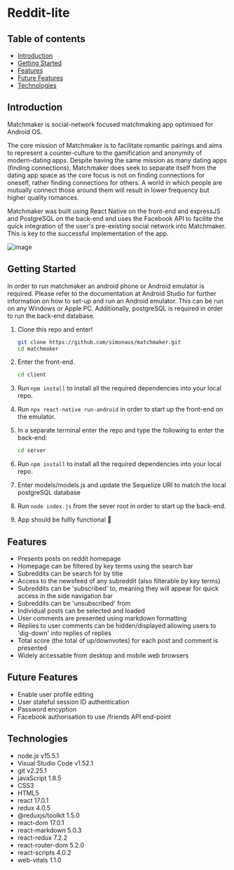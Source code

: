 # Reddit-lite

## Table of contents
- [Introduction](#Introduction)
- [Getting Started](#Getting-Started)
- [Features](#Features)
- [Future Features](#Future-Features)
- [Technologies](#Technologies)

## Introduction
Matchmaker is social-network focused matchmaking app optimised for Android OS. 

The core mission of Matchmaker is to facilitate romantic pairings and aims to represent a counter-culture to the gamification and anonymity of modern-dating apps. Despite having the same mission as many dating apps (finding connections), Matchmaker does seek to separate itself from the dating app space as the core focus is not on finding connections for oneself, rather finding connections for others. A world in which people are mutually connect those around them will result in lower frequency but higher quality romances.  

Matchmaker was built using React Native on the front-end and expressJS and PostgreSQL on the back-end and uses the Facebook API to facilite the quick integration of the user's pre-existing social network into Matchmaker. This is key to the successful implementation of the app. 

![image](https://user-images.githubusercontent.com/66684013/125103793-9c9aa080-e0d4-11eb-9a43-b560a54f2276.png)

## Getting Started

In order to run matchmaker an android phone or Android emulator is required. Please refer to the documentation at Android Studio for further information on how to set-up and run an Android emulator. This can be run on any Windows or Apple PC. Additionally, postgreSQL is required in order to run the back-end database. 

1. Clone this repo and enter!

   ```bash
   git clone https://github.com/simonaus/matchmaker.git
   cd matchmaker
   ```

2. Enter the front-end.

   ```bash
   cd client
   ```

3. Run ````npm install```` to install all the required dependencies into your local repo. 

4. Run ````npx react-native run-android```` in order to start up the front-end on the emulator.

5. In a separate terminal enter the repo and type the following to enter the back-end: 

   ```bash
   cd server
   ```
   
6. Run ````npm install```` to install all the required dependencies into your local repo. 

7. Enter models/models.js and update the Sequelize URI to match the local postgreSQL database

8. Run ````node index.js````  from the sever root in order to start up the back-end.

9. App should be fullly functional 🎈

## Features

- Presents posts on reddit homepage
- Homepage can be filtered by key terms using the search bar
- Subreddits can be search for by title
- Access to the newsfeed of any subreddit (also filterable by key terms)
- Subreddits can be 'subscribed' to, meaning they will appear for quick access in the side navigation bar
- Subreddits can be 'unsubscribed' from
- Individual posts can be selected and loaded
- User comments are presented using markdown formatting
- Replies to user comments can be hidden/displayed allowing users to 'dig-down' into replies of replies
- Total score (the total of up/downvotes) for each post and comment is presented
- Widely accessable from desktop and mobile web browsers

## Future Features

- Enable user profile editing
- User stateful session ID authentication
- Password encyption
- Facebook authorisation to use /friends API end-point

## Technologies

- node.js v15.5.1
- Visual Studio Code v1.52.1
- git v2.25.1
- javaScript 1.8.5
- CSS3
- HTML5
- react 17.0.1
- redux 4.0.5
- @reduxjs/toolkit 1.5.0
- react-dom 17.0.1
- react-markdown 5.0.3
- react-redux 7.2.2
- react-router-dom 5.2.0
- react-scripts 4.0.2
- web-vitals 1.1.0


